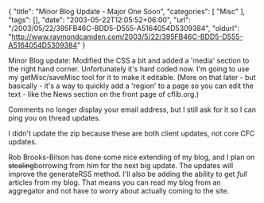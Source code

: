 {
	"title": "Minor Blog Update - Major One Soon",
	"categories": [
		"Misc"
	],
	"tags": [],
	"date": "2003-05-22T12:05:52+06:00",
	"url": "/2003/05/22/395FB46C-BDD5-D555-A5164054D5309384",
	"oldurl": "http://www.raymondcamden.com/2003/5/22/395FB46C-BDD5-D555-A5164054D5309384"
}

Minor Blog update:
Modified the CSS a bit and added a 'media' section to the right hand corner. Unfortunately it's hard coded now. I'm going to use my getMisc/saveMisc tool for it to make it editable. (More on that later - but basically - it's a way to quickly add a 'region' to a page so you can edit the text - like the News section on the front page of cflib.org.)

Comments no longer display your email address, but I still ask for it so I can ping you on thread updates.

I didn't update the zip because these are both client updates, not core CFC updates.

Rob Brooks-Bilson has done some nice extending of my blog, and I plan on <strike>stealing</strike>borrowing from him for the next big update. The updates will improve the generateRSS method. I'll also be adding the ability to get <i>full</i> articles from my blog. That means you can read my blog from an aggregator and not have to worry about actually coming to the site.